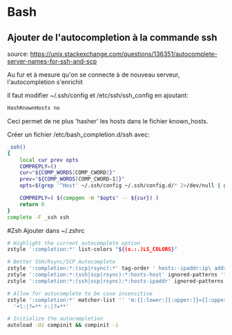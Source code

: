 # Bash
## Ajouter de l'autocompletion à la commande ssh
source: https://unix.stackexchange.com/questions/136351/autocomplete-server-names-for-ssh-and-scp

Au fur et à mesure qu'on se connecte à de nouveau serveur, l'autocompletion s'enrichit

Il faut modifier ~/.ssh/config et /etc/ssh/ssh_config
en ajoutant: 

```bash
HashKnownHosts no
```
Ceci permet de ne plus 'hasher' les hosts dans le fichier known_hosts.

Créer un fichier /etc/bash_completion.d/ssh avec:

```bash
_ssh() 
{
    local cur prev opts
    COMPREPLY=()
    cur="${COMP_WORDS[COMP_CWORD]}"
    prev="${COMP_WORDS[COMP_CWORD-1]}"
    opts=$(grep '^Host' ~/.ssh/config ~/.ssh/config.d/* 2>/dev/null | grep -v '[?*]' | cut -d ' ' -f 2-)

    COMPREPLY=( $(compgen -W "$opts" -- ${cur}) )
    return 0
}
complete -F _ssh ssh
```
#Zsh
Ajouter dans ~/.zshrc
```bash
# Highlight the current autocomplete option
zstyle ':completion:*' list-colors "${(s.:.)LS_COLORS}"

# Better SSH/Rsync/SCP Autocomplete
zstyle ':completion:*:(scp|rsync):*' tag-order ' hosts:-ipaddr:ip\ address hosts:-host:host files'
zstyle ':completion:*:(ssh|scp|rsync):*:hosts-host' ignored-patterns '*(.|:)*' loopback ip6-loopback localhost ip6-localhost broadcasthost
zstyle ':completion:*:(ssh|scp|rsync):*:hosts-ipaddr' ignored-patterns '^(<->.<->.<->.<->|(|::)([[:xdigit:].]##:(#c,2))##(|%*))' '127.0.0.<->' '255.255.255.255' '::1' 'fe80::*'

# Allow for autocomplete to be case insensitive
zstyle ':completion:*' matcher-list '' 'm:{[:lower:][:upper:]}={[:upper:][:lower:]}' \
  '+l:|?=** r:|?=**'

# Initialize the autocompletion
autoload -Uz compinit && compinit -i
```
